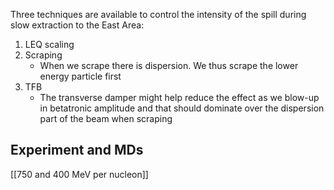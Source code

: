 Three techniques are available to control the intensity of the spill during slow extraction to the East Area:
1) LEQ scaling
2) Scraping
	* When we scrape there is dispersion. We thus scrape the lower energy particle first
3) TFB
	* The transverse damper might help reduce the effect as we blow-up in betatronic amplitude and that should dominate over the dispersion part of the beam when scraping

## Experiment and MDs

[[750 and 400 MeV per nucleon]]
